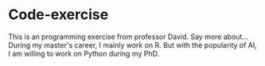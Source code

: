 # Code-exercise
This is an programming exercise from professor David.
Say more about...
During my master's career, I mainly work on R. But with the popularity of AI, I am willing to work on Python during my PhD.
